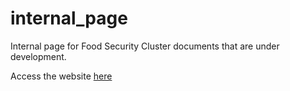 # internal_page

Internal page for Food Security Cluster documents that are under development. 

Access the website [here](https://food-security-cluster-myanmar.github.io/internal_page/)
